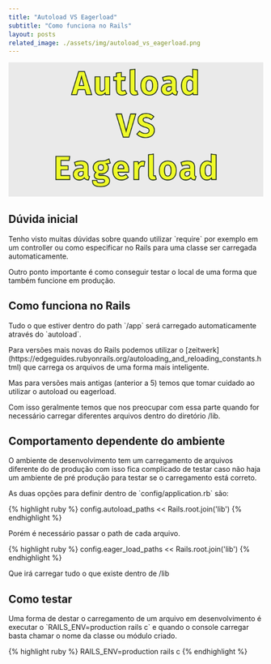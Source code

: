 ```yaml
---
title: "Autoload VS Eagerload"
subtitle: "Como funciona no Rails"
layout: posts
related_image: ./assets/img/autoload_vs_eagerload.png
---
```


<div class="w3-display-container">
  <img src="/assets/img/autoload_vs_eagerload.png" alt="Autoload vs Eagerload" class="post-main-img w3-card w3-round">
</div>

<div class="w3-container w3-content w3-justify w3-text-grey w3-padding-32">
  <h2 class="w3-text-orange blog-subtitle">Dúvida inicial</h2>
  <p markdown="1">Tenho visto muitas dúvidas sobre quando utilizar `require`
por exemplo em um controller ou como especificar no Rails para uma classe ser 
carregada automaticamente.</p>
  <p>Outro ponto importante é como conseguir testar 
o local de uma forma que também funcione em produção.</p>

  <h2 class="w3-text-orange blog-subtitle">Como funciona no Rails</h2>
  <p markdown="1">Tudo o que estiver dentro do path `/app` será carregado automaticamente 
através do `autoload`.</p>
  <p markdown="1">Para versões mais novas do Rails podemos utilizar o [zeitwerk](https://edgeguides.rubyonrails.org/autoloading_and_reloading_constants.html)
 que carrega os arquivos de uma forma mais inteligente.</p>
  <p>Mas para versões mais antigas (anterior a 5) temos que tomar cuidado ao 
utilizar o autoload ou eagerload.</p>
  <p>Com isso geralmente temos que nos preocupar com essa parte quando 
for necessário carregar diferentes arquivos dentro do diretório /lib.</p>

  <h2 class="w3-text-orange blog-subtitle">Comportamento dependente do ambiente</h2>
  <p>O ambiente de desenvolvimento tem um carregamento de arquivos diferente
 do de produção com isso fica complicado de testar caso não haja um ambiente de 
pré produção para testar se o carregamento está correto.</p>
  <p markdown="1">As duas opções para definir dentro de `config/application.rb` são:</p>
  {% highlight ruby %}
    config.autoload_paths << Rails.root.join('lib')
  {% endhighlight %}
  <p>Porém é necessário passar o path de cada arquivo.</p>

  {% highlight ruby %}
    config.eager_load_paths << Rails.root.join('lib')
  {% endhighlight %}
  <p>Que irá carregar tudo o que existe dentro de /lib</p>

  <h2 class="w3-text-orange blog-subtitle">Como testar</h2>
  <p markdown="1">Uma forma de destar o carregamento de um arquivo em
desenvolvimento é executar o `RAILS_ENV=production rails c` e quando o console
carregar basta chamar o nome da classe ou módulo criado.</p>

  {% highlight ruby %}
    RAILS_ENV=production rails c
  {% endhighlight %}
</div>
